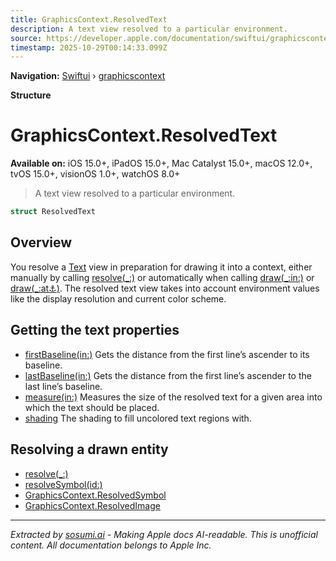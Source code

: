 ```yaml
---
title: GraphicsContext.ResolvedText
description: A text view resolved to a particular environment.
source: https://developer.apple.com/documentation/swiftui/graphicscontext/resolvedtext
timestamp: 2025-10-29T00:14:33.099Z
---
```


**Navigation:** [Swiftui](/documentation/swiftui) › [graphicscontext](/documentation/swiftui/graphicscontext)

**Structure**

# GraphicsContext.ResolvedText

**Available on:** iOS 15.0+, iPadOS 15.0+, Mac Catalyst 15.0+, macOS 12.0+, tvOS 15.0+, visionOS 1.0+, watchOS 8.0+

> A text view resolved to a particular environment.

```swift
struct ResolvedText
```

## Overview

You resolve a [Text](/documentation/swiftui/text) view in preparation for drawing it into a context, either manually by calling [resolve(_:)](/documentation/swiftui/graphicscontext/resolve(_:)-4dx65) or automatically when calling [draw(_:in:)](/documentation/swiftui/graphicscontext/draw(_:in:)-5opqf) or [draw(_:at:anchor:)](/documentation/swiftui/graphicscontext/draw(_:at:anchor:)-5dgmd). The resolved text view takes into account environment values like the display resolution and current color scheme.

## Getting the text properties

- [firstBaseline(in:)](/documentation/swiftui/graphicscontext/resolvedtext/firstbaseline(in:)) Gets the distance from the first line’s ascender to its baseline.
- [lastBaseline(in:)](/documentation/swiftui/graphicscontext/resolvedtext/lastbaseline(in:)) Gets the distance from the first line’s ascender to the last line’s baseline.
- [measure(in:)](/documentation/swiftui/graphicscontext/resolvedtext/measure(in:)) Measures the size of the resolved text for a given area into which the text should be placed.
- [shading](/documentation/swiftui/graphicscontext/resolvedtext/shading) The shading to fill uncolored text regions with.

## Resolving a drawn entity

- [resolve(_:)](/documentation/swiftui/graphicscontext/resolve(_:))
- [resolveSymbol(id:)](/documentation/swiftui/graphicscontext/resolvesymbol(id:))
- [GraphicsContext.ResolvedSymbol](/documentation/swiftui/graphicscontext/resolvedsymbol)
- [GraphicsContext.ResolvedImage](/documentation/swiftui/graphicscontext/resolvedimage)

---

*Extracted by [sosumi.ai](https://sosumi.ai) - Making Apple docs AI-readable.*
*This is unofficial content. All documentation belongs to Apple Inc.*
